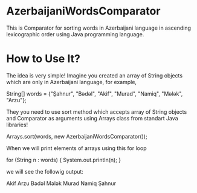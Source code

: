 # AzerbaijaniWordsComparator
This is Comparator for sorting words in Azerbaijani language in ascending lexicographic order using Java programming language.
# How to Use It?
The idea is very simple! Imagine you created an array of String objects which are only in Azerbaijani language, for example,

String[] words = {"Şahnur", "Bədəl", "Akif", "Murad", "Namiq", "Mələk", "Arzu"};

They you need to use sort method which accepts array of String objects and Comparator as arguments using Arrays class from standart Java libraries!

Arrays.sort(words, new AzerbaijaniWordsComparator());

When we will print elements of arrays using this for loop

for (String n : words) 
{
  System.out.println(n); 
}

we will see the followig output:

Akif
Arzu
Bədəl
Mələk
Murad
Namiq
Şahnur
        

